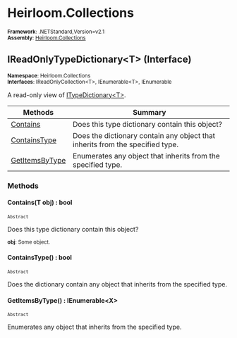 # Heirloom.Collections

<small>**Framework**: .NETStandard,Version=v2.1</small>  
<small>**Assembly**: [Heirloom.Collections](../heirloom.collections/heirloom.collections.md)</small>  

## IReadOnlyTypeDictionary\<T> (Interface)
<small>**Namespace**: Heirloom.Collections</sub></small>  
<small>**Interfaces**: IReadOnlyCollection\<T>, IEnumerable\<T>, IEnumerable</small>  

A read-only view of [ITypeDictionary\<T>](heirloom.collections.itypedictionary[t].md).

| Methods | Summary |
|---------|---------|
| [Contains](#CONFC14FF81) | Does this type dictionary contain this object? |
| [ContainsType<X>](#CON93D1CDF6) | Does the dictionary contain any object that inherits from the specified type. |
| [GetItemsByType<X>](#GETBA3442D3) | Enumerates any object that inherits from the specified type. |

### Methods

#### <a name="CONFC14FF81"></a>Contains(T obj) : bool

<small>`Abstract`</small>

Does this type dictionary contain this object?

<small>**obj**: <param name="obj">Some object.</param>  
</small>

#### <a name="CON93D1CDF6"></a>ContainsType<X>() : bool

<small>`Abstract`</small>

Does the dictionary contain any object that inherits from the specified type.

#### <a name="GETBA3442D3"></a>GetItemsByType<X>() : IEnumerable\<X>

<small>`Abstract`</small>

Enumerates any object that inherits from the specified type.

